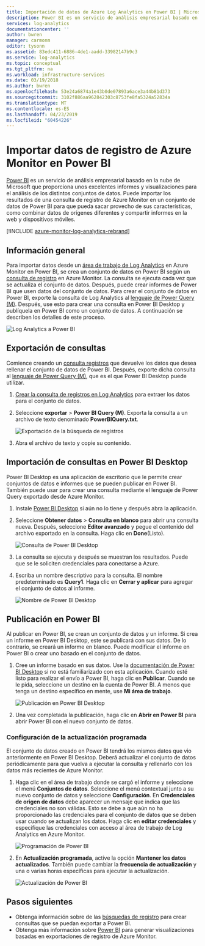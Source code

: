 ```yaml
---
title: Importación de datos de Azure Log Analytics en Power BI | Microsoft Docs
description: Power BI es un servicio de análisis empresarial basado en la nube de Microsoft que proporciona unos excelentes informes y visualizaciones para el análisis de los distintos conjuntos de datos.  En este artículo se describe cómo configurar e importar datos de Log Analytics en Power BI y cómo configurarlos para que se actualicen automáticamente.
services: log-analytics
documentationcenter: ''
author: bwren
manager: carmonm
editor: tysonn
ms.assetid: 83edc411-6886-4de1-aadd-33982147b9c3
ms.service: log-analytics
ms.topic: conceptual
ms.tgt_pltfrm: na
ms.workload: infrastructure-services
ms.date: 03/19/2018
ms.author: bwren
ms.openlocfilehash: 53e24a6874a1e43b0de07893a6ace3a44b81d373
ms.sourcegitcommit: 3102f886aa962842303c8753fe8fa5324a52834a
ms.translationtype: MT
ms.contentlocale: es-ES
ms.lasthandoff: 04/23/2019
ms.locfileid: "60454226"
---
```

# <a name="import-azure-monitor-log-data-into-power-bi"></a>Importar datos de registro de Azure Monitor en Power BI


[Power BI](https://powerbi.microsoft.com/documentation/powerbi-service-get-started/) es un servicio de análisis empresarial basado en la nube de Microsoft que proporciona unos excelentes informes y visualizaciones para el análisis de los distintos conjuntos de datos.  Puede importar los resultados de una consulta de registro de Azure Monitor en un conjunto de datos de Power BI para que pueda sacar provecho de sus características, como combinar datos de orígenes diferentes y compartir informes en la web y dispositivos móviles.

[!INCLUDE [azure-monitor-log-analytics-rebrand](../../../includes/azure-monitor-log-analytics-rebrand.md)]

## <a name="overview"></a>Información general
Para importar datos desde un [área de trabajo de Log Analytics](manage-access.md) en Azure Monitor en Power BI, se crea un conjunto de datos en Power BI según un [consulta de registro](../log-query/log-query-overview.md) en Azure Monitor.  La consulta se ejecuta cada vez que se actualiza el conjunto de datos.  Después, puede crear informes de Power BI que usen datos del conjunto de datos.  Para crear el conjunto de datos en Power BI, exporte la consulta de Log Analytics al [lenguaje de Power Query (M)](https://msdn.microsoft.com/library/mt807488.aspx).  Después, use esto para crear una consulta en Power BI Desktop y publíquela en Power BI como un conjunto de datos.  A continuación se describen los detalles de este proceso.

![Log Analytics a Power BI](media/powerbi/overview.png)

## <a name="export-query"></a>Exportación de consultas
Comience creando un [consulta registros](../log-query/log-query-overview.md) que devuelve los datos que desea rellenar el conjunto de datos de Power BI.  Después, exporte dicha consulta al [lenguaje de Power Query (M)](https://msdn.microsoft.com/library/mt807488.aspx), que es el que Power BI Desktop puede utilizar.

1. [Crear la consulta de registros en Log Analytics](../log-query/get-started-portal.md) para extraer los datos para el conjunto de datos.
2. Seleccione **exportar** > **Power BI Query (M)**.  Exporta la consulta a un archivo de texto denominado **PowerBIQuery.txt**. 

    ![Exportación de la búsqueda de registros](media/powerbi/export-analytics.png)

3. Abra el archivo de texto y copie su contenido.

## <a name="import-query-into-power-bi-desktop"></a>Importación de consultas en Power BI Desktop
Power BI Desktop es una aplicación de escritorio que le permite crear conjuntos de datos e informes que se pueden publicar en Power BI.  También puede usar para crear una consulta mediante el lenguaje de Power Query exportado desde Azure Monitor. 

1. Instale [Power BI Desktop](https://powerbi.microsoft.com/desktop/) si aún no lo tiene y después abra la aplicación.
2. Seleccione **Obtener datos** > **Consulta en blanco** para abrir una consulta nueva.  Después, seleccione **Editor avanzado** y pegue el contenido del archivo exportado en la consulta. Haga clic en **Done**(Listo).

    ![Consulta de Power BI Desktop](media/powerbi/desktop-new-query.png)

5. La consulta se ejecuta y después se muestran los resultados.  Puede que se le soliciten credenciales para conectarse a Azure.  
6. Escriba un nombre descriptivo para la consulta.  El nombre predeterminado es **Query1**. Haga clic en **Cerrar y aplicar** para agregar el conjunto de datos al informe.

    ![Nombre de Power BI Desktop](media/powerbi/desktop-results.png)



## <a name="publish-to-power-bi"></a>Publicación en Power BI
Al publicar en Power BI, se crean un conjunto de datos y un informe.  Si crea un informe en Power BI Desktop, este se publicará con sus datos.  De lo contrario, se creará un informe en blanco.  Puede modificar el informe en Power BI o crear uno basado en el conjunto de datos.

1. Cree un informe basado en sus datos.  Use la [documentación de Power BI Desktop](https://docs.microsoft.com/power-bi/desktop-report-view) si no está familiarizado con esta aplicación.  Cuando esté listo para realizar el envío a Power BI, haga clic en **Publicar**.  Cuando se le pida, seleccione un destino en la cuenta de Power BI.  A menos que tenga un destino específico en mente, use **Mi área de trabajo**.

    ![Publicación en Power BI Desktop](media/powerbi/desktop-publish.png)

1. Una vez completada la publicación, haga clic en **Abrir en Power BI** para abrir Power BI con el nuevo conjunto de datos.


### <a name="configure-scheduled-refresh"></a>Configuración de la actualización programada
El conjunto de datos creado en Power BI tendrá los mismos datos que vio anteriormente en Power BI Desktop.  Deberá actualizar el conjunto de datos periódicamente para que vuelva a ejecutar la consulta y rellenarlo con los datos más recientes de Azure Monitor.  

1. Haga clic en el área de trabajo donde se cargó el informe y seleccione el menú **Conjuntos de datos**. Seleccione el menú contextual junto a su nuevo conjunto de datos y seleccione **Configuración**. En **Credenciales de origen de datos** debe aparecer un mensaje que indica que las credenciales no son válidas.  Esto se debe a que aún no ha proporcionado las credenciales para el conjunto de datos que se deben usar cuando se actualizan los datos.  Haga clic en **editar credenciales** y especifique las credenciales con acceso al área de trabajo de Log Analytics en Azure Monitor.

    ![Programación de Power BI](media/powerbi/powerbi-schedule.png)

5. En **Actualización programada**, active la opción **Mantener los datos actualizados**.  También puede cambiar la **frecuencia de actualización** y una o varias horas específicas para ejecutar la actualización.

    ![Actualización de Power BI](media/powerbi/powerbi-schedule-refresh.png)



## <a name="next-steps"></a>Pasos siguientes
* Obtenga información sobre de las [búsquedas de registro](../log-query/log-query-overview.md) para crear consultas que se puedan exportar a Power BI.
* Obtenga más información sobre [Power BI](https://powerbi.microsoft.com) para generar visualizaciones basadas en exportaciones de registro de Azure Monitor.